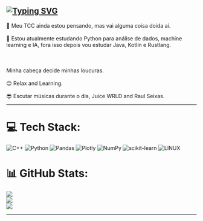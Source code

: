 [![Typing SVG](https://readme-typing-svg.demolab.com?font=Fira+Code&size=36&pause=1000&color=F7F7F7&width=500&height=90&lines=+Doideiras+e+Maluquices%3A)](https://git.io/typing-svg)
---

👻 Meu TCC ainda estou pensando, mas vai alguma coisa doida aí.<br><br>🥶 Estou atualmente estudando Python para análise de dados, machine learning e IA, fora isso depois vou estudar Java, Kotlin e Rustlang.<br><br>
<br><br>Minha cabeça decide minhas loucuras.<br><br>😌 Relax and Learning.<br><br>😎 Escutar músicas durante o dia, Juice WRLD and Raul Seixas. 

---

# 💻 Tech Stack:
![C++](https://img.shields.io/badge/c++-%2300599C.svg?style=flat&logo=c%2B%2B&logoColor=white) ![Python](https://img.shields.io/badge/python-3670A0?style=flat&logo=python&logoColor=ffdd54) ![Pandas](https://img.shields.io/badge/pandas-%23150458.svg?style=flat&logo=pandas&logoColor=white) ![Plotly](https://img.shields.io/badge/Plotly-%233F4F75.svg?style=flat&logo=plotly&logoColor=white) ![NumPy](https://img.shields.io/badge/numpy-%23013243.svg?style=flat&logo=numpy&logoColor=white) ![scikit-learn](https://img.shields.io/badge/scikit--learn-%23F7931E.svg?style=flat&logo=scikit-learn&logoColor=white) ![LINUX](https://img.shields.io/badge/Linux-FCC624?style=flat&logo=linux&logoColor=black)
# 📊 GitHub Stats:
![](https://github-readme-stats.vercel.app/api?username=Allahur&theme=dark&hide_border=false&include_all_commits=false&count_private=false)<br/>
![](https://github-readme-streak-stats.herokuapp.com/?user=Allahur&theme=dark&hide_border=false)<br/>
![](https://github-readme-stats.vercel.app/api/top-langs/?username=Allahur&theme=dark&hide_border=false&include_all_commits=false&count_private=false&layout=compact)

---
